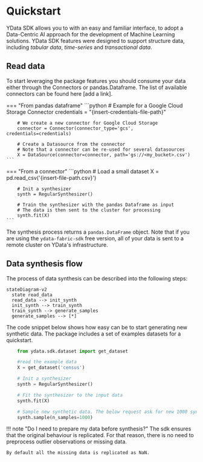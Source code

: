 # Quickstart

YData SDK allows you to with an easy and familiar interface, to adopt a Data-Centric AI approach for the development of Machine Learning solutions.
YData SDK features were designed to support structure data, including *tabular data*, *time-series* and *transactional data*.

## Read data
To start leveraging the package features you should consume your data either through the Connectors or pandas.Dataframe.
The list of available connectors can be found here [add a link].

=== "From pandas dataframe"
    ```python
        # Example for a Google Cloud Storage Connector
        credentials = "{insert-credentials-file-path}"

        # We create a new connector for Google Cloud Storage
        connector = Connector(connector_type='gcs', credentials=credentials)

        # Create a Datasource from the connector
        # Note that a connector can be re-used for several datasources
        X = DataSource(connector=connector, path='gs://<my_bucket>.csv')
    ```
=== "From a connector"
    ```python
        # Load a small dataset
        X = pd.read_csv('{insert-file-path.csv}')

        # Init a synthesizer
        synth = RegularSynthesizer()

        # Train the synthesizer with the pandas Dataframe as input
        # The data is then sent to the cluster for processing
        synth.fit(X)
    ```

The synthesis process returns a `pandas.DataFrame` object.
Note that if you are using the `ydata-fabric-sdk` free version, all of your data is sent to a remote cluster on YData's infrastructure.

## Data synthesis flow
The process of data synthesis can be described into the following steps:

``` mermaid
stateDiagram-v2
  state read_data
  read_data --> init_synth
  init_synth --> train_synth
  train_synth --> generate_samples
  generate_samples --> [*]
```

The code snippet below shows how easy can be to start generating new synthetic data. The package includes a set of examples datasets for a quickstart.

```python
    from ydata.sdk.dataset import get_dataset

    #read the example data
    X = get_dataset('census')

    # Init a synthesizer
    synth = RegularSynthesizer()

    # Fit the synthesizer to the input data
    synth.fit(X)

    # Sample new synthetic data. The below request ask for new 1000 synthetic rows
    synth.sample(n_samples=1000)
```

!!! note "Do I need to prepare my data before synthesis?"
    The sdk ensures that the original behaviour is replicated. For that reason, there is no need to preprocess outlier observations or missing data.

    By default all the missing data is replicated as NaN.
